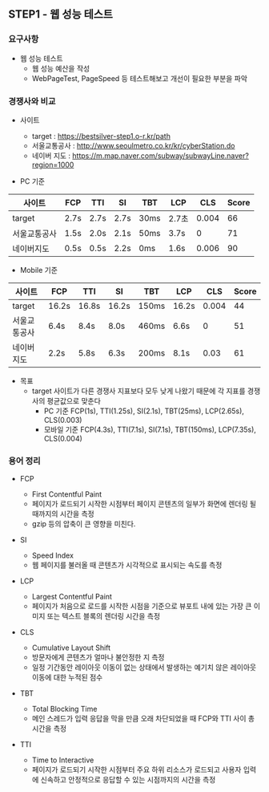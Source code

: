 ## STEP1 - 웹 성능 테스트

### 요구사항
- 웹 성능 테스트
    - 웹 성능 예산을 작성
    - WebPageTest, PageSpeed 등 테스트해보고 개선이 필요한 부분을 파악

### 경쟁사와 비교
* 사이트
    * target : https://bestsilver-step1.o-r.kr/path
    * 서울교통공사 : http://www.seoulmetro.co.kr/kr/cyberStation.do
    * 네이버 지도 : https://m.map.naver.com/subway/subwayLine.naver?region=1000

* PC 기준

| 사이트   | FCP  | TTI | SI   | TBT  | LCP  | CLS  | Score| 
|--------|------|-----|------|------|------|------|------|
| target | 2.7s | 2.7s | 2.7s | 30ms | 2.7초 | 0.004| 66  |
| 서울교통공사 | 1.5s | 2.0s| 2.1s| 50ms| 3.7s | 0    | 71   |
| 네이버지도 | 0.5s | 0.5s | 2.2s | 0ms | 1.6s | 0.006 | 90 |

* Mobile 기준

| 사이트   | FCP   | TTI   | SI    | TBT   | LCP   | CLS   | Score |
|--------|-------|-------|-------|-------|-------|-------|-------|
| target | 16.2s | 16.8s | 16.2s | 150ms | 16.2s | 0.004 | 44    |
| 서울교통공사 | 6.4s  | 8.4s  | 8.0s  | 460ms | 6.6s  | 0   | 51    |
| 네이버지도 | 2.2s  | 5.8s  | 6.3s  | 200ms | 8.1s  | 0.03  | 61   |

* 목표
    * target 사이트가 다른 경쟁사 지표보다 모두 낮게 나왔기 때문에 각 지표를 경쟁사의 평균값으로 맞춘다
      * PC 기준 FCP(1s), TTI(1.25s), SI(2.1s), TBT(25ms), LCP(2.65s), CLS(0.003)
      * 모바일 기준 FCP(4.3s), TTI(7.1s), SI(7.1s), TBT(150ms), LCP(7.35s), CLS(0.004)
### 용어 정리
* FCP
    * First Contentful Paint
    * 페이지가 로드되기 시작한 시점부터 페이지 콘텐츠의 일부가 화면에 렌더링 될 때까지의 시간을 측정
    * gzip 등의 압축이 큰 영향을 미친다.

* SI
    * Speed Index
    * 웹 페이지를 불러올 때 콘텐츠가 시각적으로 표시되는 속도를 측정

* LCP
    * Largest Contentful Paint
    * 페이지가 처음으로 로드를 시작한 시점을 기준으로 뷰포트 내에 있는 가장 큰 이미지 또는 텍스트 블록의 렌더링 시간을 측정

* CLS
    * Cumulative Layout Shift
    * 방문자에게 콘텐츠가 얼마나 불안정한 지 측정
    * 일정 기간동안 레이아웃 이동이 없는 상태에서 발생하는 예기치 않은 레이아웃 이동에 대한 누적된 점수

* TBT
    * Total Blocking Time
    * 메인 스레드가 입력 응답을 막을 만큼 오래 차단되었을 때 FCP와 TTI 사이 총 시간을 측정

* TTI
    * Time to Interactive
    * 페이지가 로드되기 시작한 시점부터 주요 하위 리소스가 로드되고 사용자 입력에 신속하고 안정적으로 응답할 수 있는 시점까지의 시간을 측정
